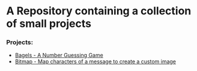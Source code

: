 # A Repository containing a collection of small projects

### Projects:

- [Bagels - A Number Guessing Game](./1-Bagels/bagels.py)
- [Bitmap - Map characters of a message to create a custom image](./2-Bitmap-message/bitmap.py)
